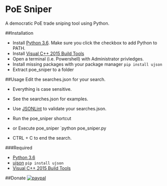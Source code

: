 # PoE Sniper
A democratic PoE trade sniping tool using Python.

##Installation
* Install [Python 3.6](https://www.python.org/downloads/release/python-360/). Make sure you click the checkbox to add Python to PATH.
* Install [Visual C++ 2015 Build Tools](http://landinghub.visualstudio.com/visual-cpp-build-tools)
* Open a terminal (i.e. Powershell) with Administrator privledges.
* Install missing packages with your package manager `pip install ujson`
* Extract poe_sniper to a folder

##Usage
Edit the searches.json for your search.
* Everything is case sensitive.
* See the searches.json for examples.
* Use [JSONLint](http://jsonlint.com/) to validate your searches.json.

* Run the poe_sniper shortcut
* or Execute poe_sniper `python poe_sniper.py
* CTRL + C to end the search.

###Required
* [Python 3.6](https://www.python.org/downloads/release/python-360/)
* [ujson](https://pypi.python.org/pypi/ujson) `pip install ujson`
* [Visual C++ 2015 Build Tools](http://landinghub.visualstudio.com/visual-cpp-build-tools)

##Donate
[![paypal](https://www.paypalobjects.com/en_US/i/btn/btn_donateCC_LG.gif)](https://www.paypal.com/cgi-bin/webscr?cmd=_donations&business=7VZ7G7A8ARQHE&lc=US&item_name=PoE%20Sniper&currency_code=USD&bn=PP%2dDonationsBF%3abtn_donateCC_LG%2egif%3aNonHosted)